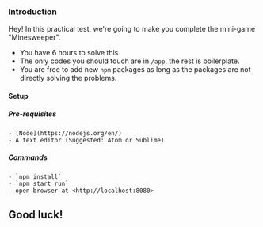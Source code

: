 ### Introduction

Hey! In this practical test, we're going to make you complete the mini-game "Minesweeper". 

- You have 6 hours to solve this
- The only codes you should touch are in `/app`, the rest is boilerplate. 
- You are free to add new `npm` packages as long as the packages are not directly solving the problems. 



#### Setup

##### Pre-requisites
	- [Node](https://nodejs.org/en/)
	- A text editor (Suggested: Atom or Sublime)

##### Commands
	- `npm install`
	- `npm start run`
	- open browser at <http://localhost:8080>
	


## Good luck!